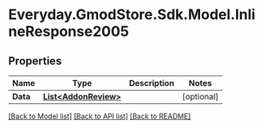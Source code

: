 # Everyday.GmodStore.Sdk.Model.InlineResponse2005
## Properties

Name | Type | Description | Notes
------------ | ------------- | ------------- | -------------
**Data** | [**List&lt;AddonReview&gt;**](AddonReview.md) |  | [optional] 

[[Back to Model list]](../README.md#documentation-for-models) [[Back to API list]](../README.md#documentation-for-api-endpoints) [[Back to README]](../README.md)

